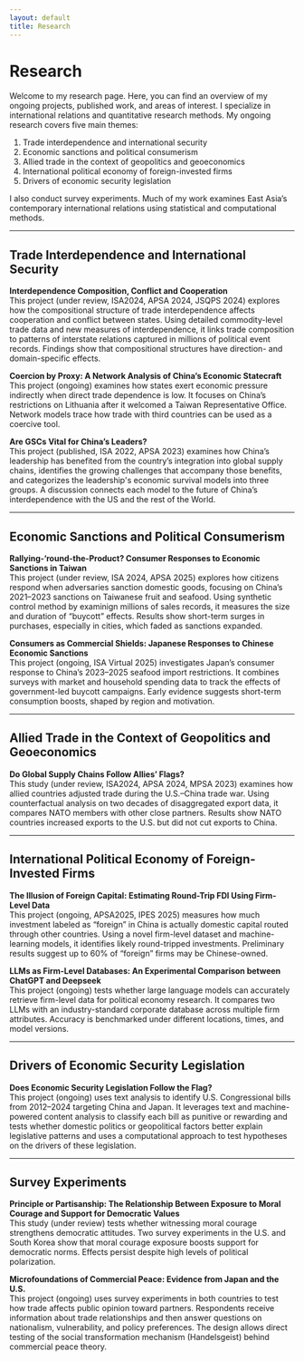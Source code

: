 ```yaml
---
layout: default
title: Research
---
```


# Research

Welcome to my research page. Here, you can find an overview of my ongoing projects, published work, and areas of interest. I specialize in international relations and quantitative research methods. My ongoing research covers five main themes:  
1. Trade interdependence and international security  
2. Economic sanctions and political consumerism  
3. Allied trade in the context of geopolitics and geoeconomics  
4. International political economy of foreign-invested firms  
5. Drivers of economic security legislation  

I also conduct survey experiments. Much of my work examines East Asia’s contemporary international relations using statistical and computational methods.

---

## Trade Interdependence and International Security

**Interdependence Composition, Conflict and Cooperation**  
This project (under review, ISA2024, APSA 2024, JSQPS 2024) explores how the compositional structure of trade interdependence affects cooperation and conflict between states. Using detailed commodity-level trade data and new measures of interdependence, it links trade composition to patterns of interstate relations captured in millions of political event records. Findings show that compositional structures have direction- and domain-specific effects.

**Coercion by Proxy: A Network Analysis of China’s Economic Statecraft**  
This project (ongoing) examines how states exert economic pressure indirectly when direct trade dependence is low. It focuses on China’s restrictions on Lithuania after it welcomed a Taiwan Representative Office. Network models trace how trade with third countries can be used as a coercive tool.

**Are GSCs Vital for China’s Leaders?**  
This project (published, ISA 2022, APSA 2023) examines how China’s leadership has benefited from the country’s integration into global supply chains, identifies the growing challenges that accompany those benefits, and categorizes the leadership's economic survival models into three groups. A discussion connects each model to the future of China’s interdependence with the US and the rest of the World.

---

## Economic Sanctions and Political Consumerism

**Rallying-‘round-the-Product? Consumer Responses to Economic Sanctions in Taiwan**  
This project (under review, ISA 2024, APSA 2025) explores how citizens respond when adversaries sanction domestic goods, focusing on China’s 2021–2023 sanctions on Taiwanese fruit and seafood. Using synthetic control method by examinign millions of sales records, it measures the size and duration of “buycott” effects. Results show short-term surges in purchases, especially in cities, which faded as sanctions expanded.

**Consumers as Commercial Shields: Japanese Responses to Chinese Economic Sanctions**  
This project (ongoing, ISA Virtual 2025) investigates Japan’s consumer response to China’s 2023–2025 seafood import restrictions. It combines surveys with market and household spending data to track the effects of government-led buycott campaigns. Early evidence suggests short-term consumption boosts, shaped by region and motivation.

---

## Allied Trade in the Context of Geopolitics and Geoeconomics

**Do Global Supply Chains Follow Allies’ Flags?**  
This study (under review, ISA2024, APSA 2024, MPSA 2023) examines how allied countries adjusted trade during the U.S.–China trade war. Using counterfactual analysis on two decades of disaggregated export data, it compares NATO members with other close partners. Results show NATO countries increased exports to the U.S. but did not cut exports to China.

---

## International Political Economy of Foreign-Invested Firms

**The Illusion of Foreign Capital: Estimating Round-Trip FDI Using Firm-Level Data**  
This project (ongoing, APSA2025, IPES 2025) measures how much investment labeled as “foreign” in China is actually domestic capital routed through other countries. Using a novel firm-level dataset and machine-learning models, it identifies likely round-tripped investments. Preliminary results suggest up to 60% of “foreign” firms may be Chinese-owned.

**LLMs as Firm-Level Databases: An Experimental Comparison between ChatGPT and Deepseek**  
This project (ongoing) tests whether large language models can accurately retrieve firm-level data for political economy research. It compares two LLMs with an industry-standard corporate database across multiple firm attributes. Accuracy is benchmarked under different locations, times, and model versions.

---

## Drivers of Economic Security Legislation

**Does Economic Security Legislation Follow the Flag?**  
This project (ongoing) uses text analysis to identify U.S. Congressional bills from 2012–2024 targeting China and Japan. It leverages text and machine-powered content analysis to classify each bill as punitive or rewarding and tests whether domestic politics or geopolitical factors better explain legislative patterns and uses a computational approach to test hypotheses on the drivers of these legislation.

---

## Survey Experiments

**Principle or Partisanship: The Relationship Between Exposure to Moral Courage and Support for Democratic Values**  
This study (under review) tests whether witnessing moral courage strengthens democratic attitudes. Two survey experiments in the U.S. and South Korea show that moral courage exposure boosts support for democratic norms. Effects persist despite high levels of political polarization.

**Microfoundations of Commercial Peace: Evidence from Japan and the U.S.**  
This project (ongoing) uses survey experiments in both countries to test how trade affects public opinion toward partners. Respondents receive information about trade relationships and then answer questions on nationalism, vulnerability, and policy preferences. The design allows direct testing of the social transformation mechanism (Handelsgeist) behind commercial peace theory.

